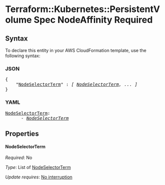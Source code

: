 # Terraform::Kubernetes::PersistentVolume Spec NodeAffinity Required

## Syntax

To declare this entity in your AWS CloudFormation template, use the following syntax:

### JSON

<pre>
{
    "<a href="#nodeselectorterm" title="NodeSelectorTerm">NodeSelectorTerm</a>" : <i>[ <a href="spec-nodeaffinity-required-nodeselectorterm.md">NodeSelectorTerm</a>, ... ]</i>
}
</pre>

### YAML

<pre>
<a href="#nodeselectorterm" title="NodeSelectorTerm">NodeSelectorTerm</a>: <i>
      - <a href="spec-nodeaffinity-required-nodeselectorterm.md">NodeSelectorTerm</a></i>
</pre>

## Properties

#### NodeSelectorTerm

_Required_: No

_Type_: List of <a href="spec-nodeaffinity-required-nodeselectorterm.md">NodeSelectorTerm</a>

_Update requires_: [No interruption](https://docs.aws.amazon.com/AWSCloudFormation/latest/UserGuide/using-cfn-updating-stacks-update-behaviors.html#update-no-interrupt)

